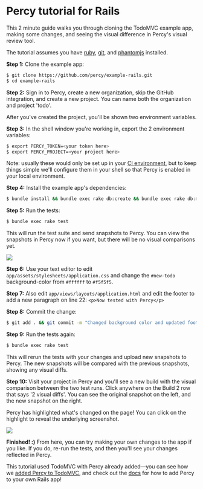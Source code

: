 # Percy tutorial for Rails

This 2 minute guide walks you through cloning the TodoMVC example app, making some changes, and seeing the visual difference in Percy's visual review tool.

The tutorial assumes you have [ruby](https://www.ruby-lang.org/en/documentation/installation/),  [git](https://git-scm.com/book/en/v2/Getting-Started-Installing-Git), and [phantomjs](http://phantomjs.org/download.html) installed.


**Step 1:** Clone the example app:

```bash
$ git clone https://github.com/percy/example-rails.git
$ cd example-rails
```

**Step 2:** Sign in to Percy, create a new organization, skip the GitHub integration, and create a new project.  You can name both the organization and project 'todo'.

After you've created the project, you'll be shown two environment variables.

**Step 3:** In the shell window you're working in, export the 2 environment variables:

```bash
$ export PERCY_TOKEN=<your token here>
$ export PERCY_PROJECT=<your project here>
```

Note: usually these would only be set up in your [CI environment](/docs), but to keep things simple we'll configure them in your shell so that Percy is enabled in your local environment.

**Step 4:** Install the example app's dependencies:

```bash
$ bundle install && bundle exec rake db:create && bundle exec rake db:migrate
```

**Step 5:** Run the tests:

```bash
$ bundle exec rake test
```

This will run the test suite and send snapshots to Percy. You can view the snapshots in Percy now if you want, but there will be no visual comparisons yet.

![](/images/docs/tutorial-without-diffs.png)

**Step 6:** Use your text editor to edit `app/assets/stylesheets/application.css` and change the `#new-todo` background-color from `#ffffff` to `#f5f5f5`.

**Step 7:** Also edit `app/views/layouts/application.html` and edit the footer to add a new paragraph on line 22: `<p>Now tested with Percy</p>`

**Step 8:** Commit the change:

```bash
$ git add . && git commit -m "Changed background color and updated footer."
```

**Step 9:** Run the tests again:

```bash
$ bundle exec rake test
```

This will rerun the tests with your changes and upload new snapshots to Percy.  The new snapshots will be compared with the previous snapshots, showing any visual diffs.

**Step 10:** Visit your project in Percy and you'll see a new build with the visual comparison between the two test runs.  Click anywhere on the Build 2 row that says '2 visual diffs'.  You can see the original snapshot on the left, and the new snapshot on the right.

Percy has highlighted what's changed on the page! You can click on the highlight to reveal the underlying screenshot.

![](/images/docs/tutorial-with-diffs.png)

**Finished! :)** From here, you can try making your own changes to the app if you like.  If you do, re-run the tests, and then you'll see your changes reflected in Percy.

This tutorial used TodoMVC with Percy already added—you can see how we [added Percy to TodoMVC](https://github.com/percy/example-rails/compare/pre-percy...master), and check out the [docs](/docs/clients/ruby/capybara) for how to add Percy to your own Rails app!
